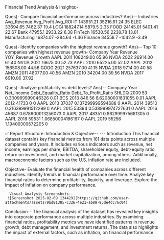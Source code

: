 Financial Trend Analysis & Insights:-

Ques)- Compare financial performance across industries?
Ans)--  Industries       Avg_Revenue          Avg_Profit            Avg_ROI
            IT               143951.21         35216.91               24.35
          ELEC                33694.65         7462.37              	19.4
          LOGI                188247.14         5879.5	              2.35
          FOOD                24145.01          5401.41	              22.67
          Bank                47955.1           2933.22	              6.38
          FinTech             16530.56          2238.78	              13.01
         Manufacturing        16874.07          -284.64	             -1.46
          Finance             34558.7           -1042.9	             -3.49

Ques)- Identify companies with the highest revenue growth?
Ans)-- Top 10 companies with highest revenue growth-
       Company       Year       Revenue           YOY_Revenue_Growth
      AAPL          2011	     108249.00	          65.96
      NVDA          2022	      26914.00	          61.40
      NVDA          2021	      16675.00	          52.73
      AAPL          2010	      65225.00	          52.02
      AAPL          2012	     156508.00	          44.58
      GOOG          2021	     257637.00	          41.15
      NVDA          2018	       9714.00	          40.58
      AMZN          2011	      48077.00	          40.56
      AMZN          2010	      34204.00	          39.56
      NVDA          2017	       6910.00	          37.92

Ques)- Analyze profitability vs debt levels?
Ans)--  Company     Year      Net_Income        Debt_Equality_Ratio       Debt_To_Profit_Ratio
        SHLDQ	      2009	       53	             0.300999999046326	              0.01
        BCS	        2013	      846.56	         6.62080001831055	                0.01
        AAPL	      2012	      41733	                     0	                    0
        AAPL	      2013	      37037	           0.137299999594688	              0
        AAPL	      2014	      39510	           0.316399991512299	              0
        AAPL	      2015	      53394	           0.538999974727631	              0
        AAPL	      2016	      45687	           0.678600013256073	              0
        AAPL	      2017	      48351	           0.862999975681305	              0
        AAPL	      2018	      59531	           1.06850004196167	                0
        AAPL	      2019	      55256	           1.19400000572205	                0


✅ Report Structure:
Introduction & Objective--
--- Introduction
This financial dataset contains key financial metrics from 161 data points across multiple companies and years.
It includes various indicators such as revenue, net income, earnings per share, EBITDA, shareholder equity, debt-equity ratio, 
return on investment, and market capitalization, among others. Additionally, macroeconomic factors such as the U.S. inflation rate are included.

Objective-
Evaluate the financial health of companies across different industries.
Identify trends in financial performance over time.
Analyze key financial ratios to determine profitability, liquidity, and leverage.
Explore the impact of inflation on company performance.

      Visual Analysis Screenshots--
     ![Screenshot 2025-02-09 134429](https://github.com/user-attachments/assets/9bd81385-c326-4e21-ab88-85de4dc76c04)



  Conclusion--
The financial analysis of the dataset has revealed key insights into corporate performance across multiple industries. 
By examining financial ratios, profitability metrics we have identified patterns in revenue growth, debt management, and investment returns. 
The data also highlights the impact of external factors, such as inflation, on financial performance.     
          
        
          
      
